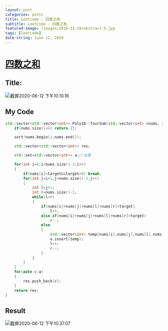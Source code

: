 ```yaml
---
layout: post
categories: posts
title: Leetcode - 四数之和
subtitle: Leetcode - 四数之和
featured-image: /images/2016-11-19/abstract-5.jpg
tags: [leetcode]
date-string: June 12, 2020
---
```

# [四数之和](https://leetcode-cn.com/problems/4sum/)

## Title:

![截屏2020-06-12 下午10.10.16](https://tva1.sinaimg.cn/large/007S8ZIlly1gfpv15j6ovj31160n4jug.jpg)

## My Code

```c++
std::vector<std::vector<int>> Paly18::fourSum(std::vector<int> &nums, int target) {
    if(nums.size()<4) return {};

    sort(nums.begin(),nums.end());

    std::vector<std::vector<int>> res;

    std::set<std::vector<int>> a;//去重

    for(int i=0;i<nums.size()-3;i++)
    {
        if(nums[i]>target&&target>0) break;
        for(int j=i+1;j<nums.size()-2;j++)
        {
            int l=j+1;
            int r=nums.size()-1;
            while(l<r)
            {
                if(nums[i]+nums[j]+nums[l]+nums[r]<target)
                    l++;
                else if(nums[i]+nums[j]+nums[l]+nums[r]>target)
                    r--;
                else
                {
                    std::vector<int> temp{nums[i],nums[j],nums[l],nums[r]};
                    a.insert(temp);
                    l++;
                    r--;
                }
            }
        }
    }
    for(auto c:a)
    {
        res.push_back(c);
    }
    return res;
}
```

## Result

![截屏2020-06-12 下午10.37.07](https://tva1.sinaimg.cn/large/007S8ZIlly1gfpvt3hix7j30zs0aqdh0.jpg)